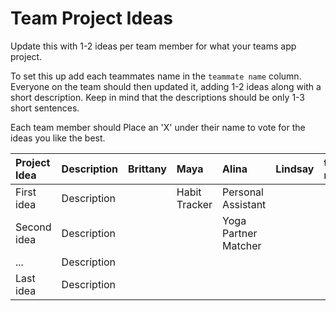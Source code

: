 # Team Project Ideas

Update this with 1-2 ideas per team member for what your teams app project.

To set this up add each teammates name in the `teammate name` column. Everyone
on the team should then updated it, adding 1-2 ideas along with a short 
description. Keep in mind that the descriptions should be only 1-3 short
sentences. 

Each team member should Place an 'X' under their name to vote for the ideas 
you like the best.

| Project Idea | Description | Brittany | Maya | Alina | Lindsay | teammate name | teammate name |
| :--- | :--- | :--- | :--- | :--- | :--- | :--- | :--- |
| First idea | Description | | Habit Tracker| Personal Assistant |  | | |
| Second idea | Description | | | Yoga Partner Matcher | | | |
| ... | Description | | | | | | |
| Last idea | Description | | | | | | |
